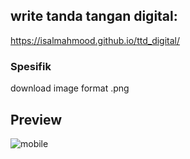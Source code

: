 ## write tanda tangan digital:
https://isalmahmood.github.io/ttd_digital/

### Spesifik
download image format .png

## Preview
![mobile](https://github.com/isalmahmood/ttd_digital/assets/70481370/6e8d5154-8ce0-4866-be47-45f276e55350)

